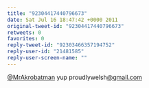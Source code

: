 ```yaml
---
title: "92304417440796673"
date: Sat Jul 16 18:47:42 +0000 2011
original-tweet-id: "92304417440796673"
retweets: 0
favorites: 0
reply-tweet-id: "92303466357194752"
reply-user-id: "21481585"
reply-user-screen-name: ""
---
```

<a href="https://twitter.com/MrAkrobatman">@MrAkrobatman</a> yup proudlywelsh<a href="https://twitter.com/gmail.com">@gmail.com</a>

